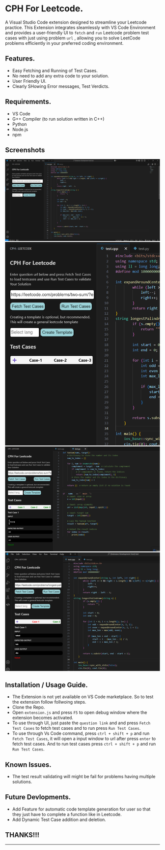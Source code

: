 # CPH For Leetcode.

A Visual Studio Code extension designed to streamline your Leetcode practice. This Extension integrates sleamlessly with VS Code Environment 
and provides a user-friendly UI to `fetch` and `run` Leetcode problem test cases with just using problem `url` , allowing you to solve LeetCode problems efficiently in your preferred coding environment.

## Features.
* Easy Fetching and Running of Test Cases.
* No need to add any extra code to your solution.
* User Friendly UI.
* Clearly SHowing Error messages, Test Verdicts.


## Requirements.

* VS Code
* G++ Compiler (to run solution written in C++)
* Python
* Node.js
* npm

## Screenshots
![UI](Screenshots/1.png)
![Fetch Problems](Screenshots/2.png)
![Run Test 1](Screenshots/3.png)
![Run Test 2](Screenshots/4.png)

## Installation / Usage Guide.

* The Extension is not yet available on VS Code marketplace. So to test the extension follow follwoing steps.
* Clone the Repo.
* Open `extension.js` and press `F5` to open debug window where the extension becomes activated.
* To use through UI, just paste the `question link` and and press `Fetch Test Cases` to fetch test cases and to run press `Run Test Cases`.
* To use through Vs Code command, press `ctrl + shift + p` and run `Fetch Test Cases`, it will open a input window to url after press `enter` to fetch test cases. And to run test cases press `ctrl + shift + p` and run `Run Test Cases`.


## Known Issues.

* The test result validating will might be fail for problems having multiple solutions.

## Future Devlopments.
* Add Feature for automatic code template generation for user so that they just have to complete a function like in Leetcode.
* Add Dynamic Test Case addition and deletion.



## THANKS!!!

---

